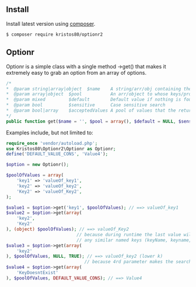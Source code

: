 ## Install
Install latest version using [composer](https://getcomposer.org/).
```
$ composer require kristos80/optionr2
```

## Optionr
Optionr is a simple class with a single method ->get() that makes it extremely easy to grab an option 
from an array of options.

```php
/*
*  @param string|array|object  $name    A string/arr/obj containing the name of the key/attribute to search for
*  @param array|object  $pool 		    An arr/object to whose keys/properties will search in
*  @param mixed         $default	    Default value if nothing is found
*  @param bool          $sensitive	    Case sensitive search
*  @param bool|array    $acceptedValues A pool of values that the return/default value should belong to
*/
public function get($name = '', $pool = array(), $default = NULL, $sensitive = FALSE, $acceptedValues = FALSE) 
```

Examples include, but not limited to:

```php
require_once 'vendor/autoload.php';
use Kristos80\Optionr2\Optionr as Optionr;
define('DEFAULT_VALUE_CONS', 'Value4');

$option = new Optionr();

$poolOfValues = array(
	'key1' => 'valueOf_key1',
	'key2' => 'valueOf_key2',
	'Key2' => 'valueOf_Key2',
);

$value1 = $option->get('key1', $poolOfValues); // ==> valueOf_key1
$value2 = $option->get(array(
	'key2',
	'Key2'
), (object) $poolOfValues); // ==> valueOf_Key2
                           // because during runtime the last value will override
                           // any similar named keys (keyName, keyname, KEYNAME, etc)
$value3 = $option->get(array(
	'key2'
), $poolOfValues, NULL, TRUE); // ==> valueOf_key2 (lower k)
                              // because 4rd parameter makes the search case sensitive
$value4 = $option->get(array(
	'KeyDoesntExist'
), $poolOfValues, DEFAULT_VALUE_CONS); // ==> Value4
```
